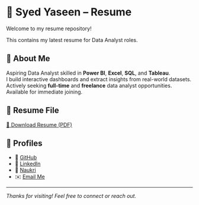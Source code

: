 # 📄 Syed Yaseen – Resume

Welcome to my resume repository!

This contains my latest resume for Data Analyst roles.

## 🧠 About Me

Aspiring Data Analyst skilled in **Power BI**, **Excel**, **SQL**, and **Tableau**.  
I build interactive dashboards and extract insights from real-world datasets.  
Actively seeking **full-time** and **freelance** data analyst opportunities.  
Available for immediate joining.

## 📎 Resume File

[📄 Download Resume (PDF)](./Syed_Yaseen_Resume.pdf)

## 🔗 Profiles

- 🐙 [GitHub](https://github.com/yas324)
- 💼 [LinkedIn](https://linkedin.com/in/syed-yaseen-immediate-joiner-4a8258236)
- 💼 [Naukri](https://naukri.com/mnjuser/profile?id=&altresid)
- ✉️ [Email Me](mailto:syedengineer324@gmail.com)
  
---

_Thanks for visiting! Feel free to connect or reach out._
